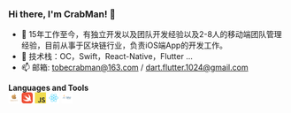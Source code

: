 ### Hi there, I'm CrabMan! 👋

<!--
**CrabMen/CrabMen** is a ✨ _special_ ✨ repository because its `README.md` (this file) appears on your GitHub profile.
Here are some ideas to get you started:
-->
<!--
Hi, I'm CrabMan, an iOS developer from China.
-->

- 🌱 15年工作至今，有独立开发以及团队开发经验以及2-8人的移动端团队管理经验，目前从事于区块链行业，负责iOS端App的开发工作。
- 🔭 技术栈：OC，Swift，React-Native，Flutter ...
- 📫 邮箱: tobecrabman@163.com / dart.flutter.1024@gmail.com
<!--
- ⚡ Fun fact: ...
-->
**Languages and Tools**  
<code><img height="20" src="https://raw.githubusercontent.com/github/explore/80688e429a7d4ef2fca1e82350fe8e3517d3494d/topics/objective-c/objective-c.png"></code>
<code><img height="20" src="https://raw.githubusercontent.com/github/explore/80688e429a7d4ef2fca1e82350fe8e3517d3494d/topics/swift/swift.png"></code>
<code><img height="20" src="https://raw.githubusercontent.com/github/explore/80688e429a7d4ef2fca1e82350fe8e3517d3494d/topics/javascript/javascript.png"></code>
<code><img height="20" src="https://raw.githubusercontent.com/github/explore/80688e429a7d4ef2fca1e82350fe8e3517d3494d/topics/react-native/react-native.png"></code>
<code><img height="20" src="https://raw.githubusercontent.com/github/explore/80688e429a7d4ef2fca1e82350fe8e3517d3494d/topics/java/java.png"></code>

